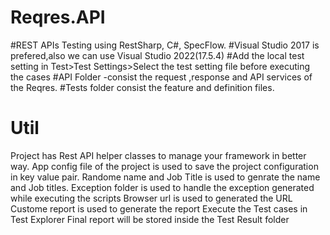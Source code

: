 # Reqres.API
 #REST APIs Testing using RestSharp, C#, SpecFlow.
#Visual Studio 2017 is prefered,also we can use Visual Studio 2022(17.5.4) 
#Add the local test setting in Test>Test Settings>Select the test setting file before executing the cases 
#API Folder -consist the request ,response  and API services of the Reqres.
#Tests folder consist the feature and definition files.
# Util
Project has Rest API helper classes to manage your framework in better way.
App config file of the project is used to save the project configuration in key value pair.
Randome name and Job Title is used to genrate the name and Job titles.
Exception folder is used to handle the exception generated while executing the scripts
Browser url is used to generated the URL
Custome report is used to generate the report 
Execute the Test cases in Test Explorer 
Final report will be stored inside the Test Result folder

